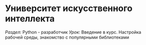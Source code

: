 # Университет искусственного интеллекта
*Раздел:* Python - разработчик
*Урок:* Введение в курс. Настройка рабочей среды, знакомство с популярными библиотеками
